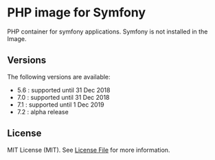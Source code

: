 PHP image for Symfony
=====================

PHP container for symfony applications. Symfony is not installed in the Image.

Versions
--------

The following versions are available:
- 5.6 : supported until 31 Dec 2018
- 7.0 : supported until 31 Dec 2018
- 7.1 : supported until 1 Dec 2019
- 7.2 : alpha release

License
-------

MIT License (MIT). See [License File](LICENSE.md) for more information.
